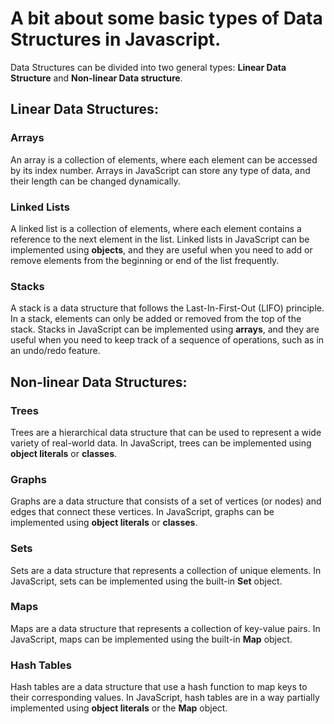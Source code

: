 # A bit about some basic types of Data Structures in Javascript.

Data Structures can be divided into two general types: **Linear Data Structure** and **Non-linear Data structure**. 

## Linear Data Structures:

### Arrays

An array is a collection of elements, where each element can be accessed by its index number. 
Arrays in JavaScript can store any type of data, and their length can be changed dynamically.

### Linked Lists

A linked list is a collection of elements, where each element contains a reference to the next element in the list. 
Linked lists in JavaScript can be implemented using **objects**, 
and they are useful when you need to add or remove elements from the beginning or end of the list frequently.

### Stacks

A stack is a data structure that follows the Last-In-First-Out (LIFO) principle. 
In a stack, elements can only be added or removed from the top of the stack. 
Stacks in JavaScript can be implemented using **arrays**, and they are useful when you need to keep track of a sequence of operations, such as in an undo/redo feature.
  
## Non-linear Data Structures:

### Trees

Trees are a hierarchical data structure that can be used to represent a wide variety of real-world data. 
In JavaScript, trees can be implemented using **object literals** or **classes**.

### Graphs

Graphs are a data structure that consists of a set of vertices (or nodes) and edges that connect these vertices. 
In JavaScript, graphs can be implemented using **object literals** or **classes**.

### Sets

Sets are a data structure that represents a collection of unique elements. 
In JavaScript, sets can be implemented using the built-in **Set** object.

### Maps

Maps are a data structure that represents a collection of key-value pairs. 
In JavaScript, maps can be implemented using the built-in **Map** object.

### Hash Tables

Hash tables are a data structure that use a hash function to map keys to their corresponding values. 
In JavaScript, hash tables are in a way partially implemented using **object literals** or the **Map** object.
